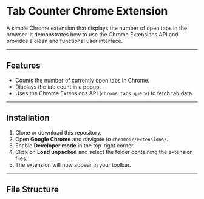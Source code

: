 # Tab Counter Chrome Extension

A simple Chrome extension that displays the number of open tabs in the browser. It demonstrates how to use the Chrome Extensions API and provides a clean and functional user interface.

---

## Features

- Counts the number of currently open tabs in Chrome.
- Displays the tab count in a popup.
- Uses the Chrome Extensions API (`chrome.tabs.query`) to fetch tab data.

---

## Installation

1. Clone or download this repository.
2. Open **Google Chrome** and navigate to `chrome://extensions/`.
3. Enable **Developer mode** in the top-right corner.
4. Click on **Load unpacked** and select the folder containing the extension files.
5. The extension will now appear in your toolbar.

---

## File Structure

